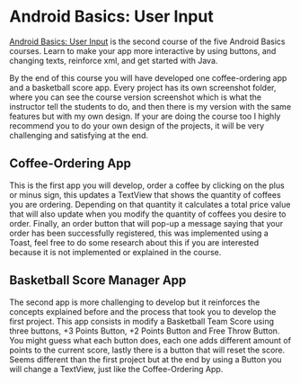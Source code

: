 # Android Basics: User Input

[Android Basics: User Input](https://www.udacity.com/course/android-basics-user-input--ud836) is the second course of the five Android Basics courses. Learn to make your app more interactive by using buttons, and changing texts, reinforce xml, and get started with Java.

By the end of this course you will have developed one coffee-ordering app and a basketball score app. Every project has its own screenshot folder, where you can see the course version screenshot which is what the instructor tell the students to do, and then there is my version with the same features but with my own design. If your are doing the course too I highly recommend you to do your own design of the projects, it will be very challenging and satisfying at the end.

## Coffee-Ordering App
This is the first app you will develop, order a coffee by clicking on the plus or minus sign, this updates a TextView that shows the quantity of coffees you are ordering. Depending on that quantity it calculates a total price value that will also update when you modify the quantity of coffees you desire to order. Finally, an order button that will pop-up a message saying that your order has been successfully registered, this was implemented using a Toast, feel free to do some research about this if you are interested because it is not implemented or explained in the course.

## Basketball Score Manager App

The second app is more challenging to develop but it reinforces the concepts explained before and the process that took you to develop the first project. This app consists in modify a Basketball Team Score using three buttons, +3 Points Button, +2 Points Button and Free Throw Button. You might guess what each button does, each one adds different amount of points to the current score, lastly there is a button that will reset the score. Seems different than the first project but at the end by using a Button you will change a TextView, just like the Coffee-Ordering App.
